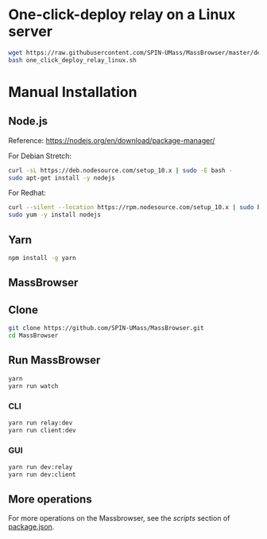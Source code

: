 # One-click-deploy relay on a Linux server

``` bash
wget https://raw.githubusercontent.com/SPIN-UMass/MassBrowser/master/deploy/one_click_deploy_relay_linux.sh -O one_click_deploy_relay_linux.sh
bash one_click_deploy_relay_linux.sh
```

# Manual Installation

## Node.js

Reference: https://nodejs.org/en/download/package-manager/

For Debian Stretch:
``` sh
curl -sL https://deb.nodesource.com/setup_10.x | sudo -E bash -
sudo apt-get install -y nodejs
```

For Redhat:
``` sh
curl --silent --location https://rpm.nodesource.com/setup_10.x | sudo bash -
sudo yum -y install nodejs
```

## Yarn

``` sh
npm install -g yarn

```

## MassBrowser

## Clone
``` sh
git clone https://github.com/SPIN-UMass/MassBrowser.git
cd MassBrowser
```

## Run MassBrowser

``` sh
yarn
yarn run watch
```

### CLI

``` sh
yarn run relay:dev
yarn run client:dev
```

### GUI

``` sh
yarn run dev:relay
yarn run dev:client
```

## More operations

For more operations on the Massbrowser, see the *scripts* section of [package.json](../package.json).
